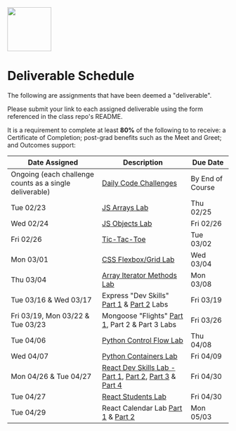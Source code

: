 <img src="https://i.imgur.com/2y0Lyzy.png" height="100">

# Deliverable Schedule

The following are assignments that have been deemed a "deliverable".

Please submit your link to each assigned deliverable using the form referenced in the class repo's README.

It is a requirement to complete at least **80%** of the following to to receive: a Certificate of Completion; post-grad benefits such as the Meet and Greet; and Outcomes support:

|Date Assigned|Description| Due Date |
|---|---|---|
|Ongoing (each challenge counts as a single deliverable)|[Daily Code Challenges](https://git.generalassemb.ly/SEI-CC/daily-js-code-challenges)| By End of Course |
| Tue 02/23 | [JS Arrays Lab](https://git.generalassemb.ly/SEI-CC/SEIR-02-22-21/blob/master/work/w01/d2/04-js-arrays-lab.md) | Thu 02/25 |
| Wed 02/24 | [JS Objects Lab](https://git.generalassemb.ly/SEI-CC/SEIR-02-22-21/blob/master/work/w01/d3/04-js-objects-lab.md) | Fri 02/26 |
| Fri 02/26 | [Tic-Tac-Toe](https://git.generalassemb.ly/SEI-CC/SEIR-02-22-21/tree/master/work/w01/d5/tic-tac-toe-weekend) | Tue 03/02 |
| Mon 03/01 | [CSS Flexbox/Grid Lab](https://git.generalassemb.ly/SEI-CC/SEIR-02-22-21/blob/master/work/w02/d1/04-flexbox-grid-lab.md) | Wed 03/04 |
| Thu 03/04 | [Array Iterator Methods Lab](https://git.generalassemb.ly/SEI-CC/SEIR-02-22-21/blob/master/work/w02/d4/03-array-methods-lab.md) | Mon 03/08 |
| Tue 03/16 & Wed 03/17 | Express "Dev Skills" [Part 1](https://git.generalassemb.ly/SEI-CC/SEIR-02-22-21/blob/master/work/w04/d2/03-04-dev-skills-lab-part-1.md) & [Part 2](https://git.generalassemb.ly/SEI-CC/SEIR-02-22-21/blob/master/work/w04/d3/04-dev-skills-lab-part-2.md) Labs | Fri 03/19 |
| Fri 03/19, Mon 03/22 & Tue 03/23 | Mongoose "Flights" [Part 1](https://git.generalassemb.ly/SEI-CC/SEIR-02-22-21/blob/master/work/w04/d5/03-04-mongoose-flights-lab-part-1.md), Part 2 & Part 3 Labs | Fri 03/26 |
| Tue 04/06 | [Python Control Flow Lab](https://git.generalassemb.ly/SEI-CC/SEIR-02-22-21/blob/master/work/w07/d2/03-control-flow-lab.md) | Thu 04/08 |
| Wed 04/07 | [Python Containers Lab](https://git.generalassemb.ly/SEI-CC/SEIR-02-22-21/blob/master/work/w07/d3/02-containers-lab.md) | Fri 04/09 |
| Mon 04/26 & Tue 04/27 | [React Dev Skills Lab - Part 1](https://git.generalassemb.ly/SEI-CC/SEIR-02-22-21/blob/master/work/w10/d1/02-react-devskills-lab-part-1.md), [Part 2](https://git.generalassemb.ly/SEI-CC/SEIR-02-22-21/blob/master/work/w10/d1/04-react-devskills-lab-part-2.md), [Part 3](https://git.generalassemb.ly/SEI-CC/SEIR-02-22-21/blob/master/work/w10/d2/02a-react-devskills-lab-part-3.md) & [Part 4](https://git.generalassemb.ly/SEI-CC/SEIR-02-22-21/blob/master/work/w10/d2/04-react-devskills-lab-part-4.md) | Fri 04/30 |
| Tue 04/27 | [React Students Lab](https://git.generalassemb.ly/SEI-CC/SEIR-02-22-21/blob/master/work/w10/d2/02b-react-students-lab.md) | Fri 04/30 |
| Tue 04/29 |  React Calendar Lab [Part 1](https://git.generalassemb.ly/SEI-CC/SEIR-02-22-21/blob/master/work/w10/d4/03-react-calendar-lab-part-1.md) & [Part 2](https://git.generalassemb.ly/SEI-CC/SEIR-02-22-21/blob/master/work/w10/d4/04-react-calendar-lab-part-2.md) | Mon 05/03 |
